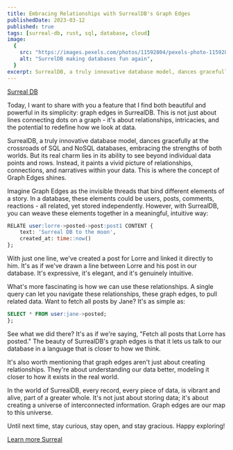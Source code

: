 ```yaml
---
title: Embracing Relationships with SurrealDB's Graph Edges
publishedDate: 2023-03-12
published: true
tags: [surreal-db, rust, sql, database, cloud]
image:
  {
    src: "https://images.pexels.com/photos/11592804/pexels-photo-11592804.jpeg?auto=compress&cs=tinysrgb&w=1260&h=750&dpr=1",
    alt: "SurrelDB making databases fun again",
  }
excerpt: SurrealDB, a truly innovative database model, dances gracefully at the crossroads of SQL and NoSQL databases, embracing the strengths of both worlds.
---
```


[Surreal DB](https://surrealdb.com/)

Today, I want to share with you a feature that I find both beautiful and powerful in its simplicity: graph edges in SurrealDB. This is not just about lines connecting dots on a graph - it's about relationships, intricacies, and the potential to redefine how we look at data.

SurrealDB, a truly innovative database model, dances gracefully at the crossroads of SQL and NoSQL databases, embracing the strengths of both worlds. But its real charm lies in its ability to see beyond individual data points and rows. Instead, it paints a vivid picture of relationships, connections, and narratives within your data. This is where the concept of Graph Edges shines.

Imagine Graph Edges as the invisible threads that bind different elements of a story. In a database, these elements could be users, posts, comments, reactions - all related, yet stored independently. However, with SurrealDB, you can weave these elements together in a meaningful, intuitive way:

```sql
RELATE user:lorre->posted->post:post1 CONTENT {
    text: 'Surreal DB to the moon',
    created_at: time::now()
};
```

With just one line, we've created a post for Lorre and linked it directly to him. It's as if we've drawn a line between Lorre and his post in our database. It's expressive, it's elegant, and it's genuinely intuitive.

What's more fascinating is how we can use these relationships. A single query can let you navigate these relationships, these graph edges, to pull related data. Want to fetch all posts by Jane? It's as simple as:

```sql
SELECT * FROM user:jane->posted;
};
```

See what we did there? It's as if we're saying, "Fetch all posts that Lorre has posted." The beauty of SurrealDB's graph edges is that it lets us talk to our database in a language that is closer to how we think.

It's also worth mentioning that graph edges aren't just about creating relationships. They're about understanding our data better, modeling it closer to how it exists in the real world.

In the world of SurrealDB, every record, every piece of data, is vibrant and alive, part of a greater whole. It's not just about storing data; it's about creating a universe of interconnected information. Graph edges are our map to this universe.

Until next time, stay curious, stay open, and stay gracious. Happy exploring!

[Learn more Surreal](https://surrealdb.com/docs)
